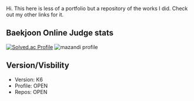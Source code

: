 Hi. This here is less of a portfolio but a repository of the works I did. Check out my other links for it.

## Baekjoon Online Judge stats
[![Solved.ac Profile](http://mazassumnida.wtf/api/v2/generate_badge?boj=furthermares)](https://solved.ac/furthermares)
![mazandi profile](http://mazandi.herokuapp.com/api?handle=furthermares&theme=warm)

## Version/Visbility
- Version: K6
- Profile: OPEN
- Repos: OPEN
